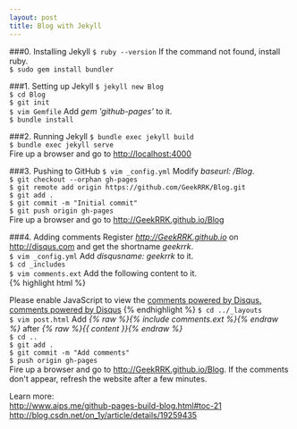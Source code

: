 ```yaml
---
layout: post
title: Blog with Jekyll
---
```


###0. Installing Jekyll
`$ ruby --version` If the command not found, install ruby.  
`$ sudo gem install bundler`

###1. Setting up Jekyll
`$ jekyll new Blog`  
`$ cd Blog`  
`$ git init`  
`$ vim Gemfile` Add *gem 'github-pages'* to it.  
`$ bundle install`

###2. Running Jekyll
`$ bundle exec jekyll build`  
`$ bundle exec jekyll serve`  
Fire up a browser and go to <http://localhost:4000>  

###3. Pushing to GitHub
`$ vim _config.yml` Modify *baseurl: /Blog*.  
`$ git checkout --orphan gh-pages`  
`$ git remote add origin https://github.com/GeekRRK/Blog.git`  
`$ git add .`  
`$ git commit -m "Initial commit"`  
`$ git push origin gh-pages`  
Fire up a browser and go to <http://GeekRRK.github.io/Blog>

###4. Adding comments
Register *http://GeekRRK.github.io* on <http://disqus.com>
and get the shortname *geekrrk*.  
`$ vim _config.yml` Add *disqusname: geekrrk* to it.  
`$ cd _includes`  
`$ vim comments.ext` Add the following content to it.  
{% highlight html %}
<div id="disqus_thread"></div>
<script type="text/javascript">
/* * * CONFIGURATION VARIABLES: EDIT BEFORE PASTING INTO YOUR WEBPAGE * * */
	// required: replace example with your forum shortname
	var disqus_shortname = '{{site.disqusname}}';

/* * * DON'T EDIT BELOW THIS LINE * * */
	(function() {
		var dsq = document.createElement('script');
		dsq.type = 'text/javascript'; dsq.async = true;
		dsq.src = '//' + disqus_shortname + '.disqus.com/embed.js';
		(document.getElementsByTagName('head')[0] ||
		document.getElementsByTagName('body')[0]).appendChild(dsq);
     })();
</script>
<noscript>Please enable JavaScript to view the
<a href="http://disqus.com/?ref_noscript">comments powered by Disqus.</a>
</noscript>
<a href="http://disqus.com" class="dsq-brlink">
comments powered by <span class="logo-disqus">Disqus</span></a>
{% endhighlight %}
`$ cd ../_layouts`  
`$ vim post.html` Add *{% raw %}{% include comments.ext %}{% endraw %}*
after *{% raw %}{{ content }}{% endraw %}*  
`$ cd ..`  
`$ git add .`  
`$ git commit -m "Add comments"`  
`$ push origin gh-pages`  
Fire up a browser and go to <http://GeekRRK.github.io/Blog>.
If the comments don't appear, refresh the website after a few minutes.  

Learn more:  
<http://www.aips.me/github-pages-build-blog.html#toc-21>  
<http://blog.csdn.net/on_1y/article/details/19259435>
